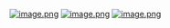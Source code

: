 [![image.png](https://i.postimg.cc/SR2d5Vwc/image.png)](https://postimg.cc/JH8jH37h)
[![image.png](https://i.postimg.cc/s2xT7Vwn/image.png)](https://postimg.cc/Jyw3WWwJ)
[![image.png](https://i.postimg.cc/CKnjwdvV/image.png)](https://postimg.cc/mcRcwZfd)
